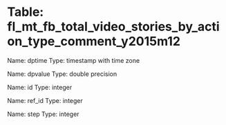 Table: fl_mt_fb_total_video_stories_by_action_type_comment_y2015m12
===================================================================

Name: dptime
Type: timestamp with time zone

Name: dpvalue
Type: double precision

Name: id
Type: integer

Name: ref_id
Type: integer

Name: step
Type: integer

